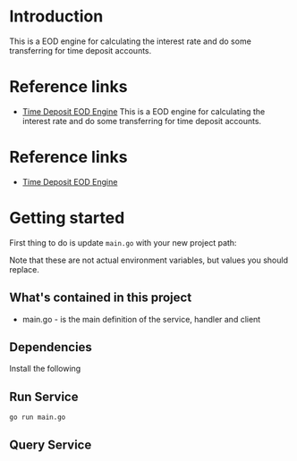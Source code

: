 # Introduction 

This is a EOD engine for calculating the interest rate and do some transferring for time deposit accounts.


# Reference links

- [Time Deposit EOD Engine](https://netsoul.atlassian.net/wiki/spaces/PS/pages/476217345/PRD+Time+Deposit+-+EOD+Engine)
  This is a EOD engine for calculating the interest rate and do some transferring for time deposit accounts.


# Reference links

- [Time Deposit EOD Engine](https://netsoul.atlassian.net/wiki/spaces/PS/pages/476217345/PRD+Time+Deposit+-+EOD+Engine)

# Getting started

First thing to do is update `main.go` with your new project path: 
 

Note that these are not actual environment variables, but values you should
replace.   

## What's contained in this project
  
- main.go - is the main definition of the service, handler and client

## Dependencies  

Install the following



## Run Service

```shell
go run main.go
```

## Query Service 
